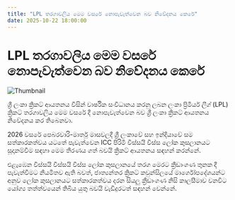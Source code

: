 ```yaml
---
title: "LPL තරගාවලිය මෙම වසරේ නොපැවැත්වෙන බව නිවේදනය කෙරේ"
date: 2025-10-22 18:00:00
---
```


# LPL තරගාවලිය මෙම වසරේ නොපැවැත්වෙන බව නිවේදනය කෙරේ

![Thumbnail](https://helakuru.sgp1.cdn.digitaloceanspaces.com/esana/images/lib/lpl-2024-thumb.jpg)

ශ්‍රී ලංකා ක්‍රිකට් ආයතනය විසින් වාර්ෂික සංවිධානය කරනු ලබන ලංකා ප්‍රිමියර් ලීග් (LPL) ක්‍රිකට් තරගාවලිය මෙම වසරේ දී නොපැවැත්වෙන බව ශ්‍රී ලංකා ක්‍රිකට් ආයතනය නිවේදනය කර තිබෙනවා.

2026 වසරේ පෙබරවාරි-මාර්තු මාසවලදී ශ්‍රී ලංකාවේ සහ ඉන්දියාවේ සම සත්කාරකත්වය යටතේ පැවැත්වෙන ICC පිරිමි විස්සයි විස්ස ලෝක කුසලානයට සූදානම්වීම සඳහා මෙම තීරණය ගත් බවයි ක්‍රිකට් ආයතනය සඳහන් කරන්නේ.

එළැඹෙන විස්සයි විස්සයි විස්ස ලෝක කුසලානයේ තරග මෙරට ක්‍රීඩාංගණ තුනක දී පැවැත්වීමට නියමිතව ඇති බවත්, ජාත්‍යන්තර ක්‍රිකට් කවුන්සිලයේ මාර්ගෝපදේශයන්ට අනුව ලෝක කුසලානයට සත්කාරකත්වය දරන සියලු ක්‍රීඩාංගණ නිසි කාලසීමාව වනවිට යෝග්‍ය තත්ත්වයෙන් තිබිය යුතු බවයි වැඩිදුරටත් සඳහන් වෙන්නේ.

